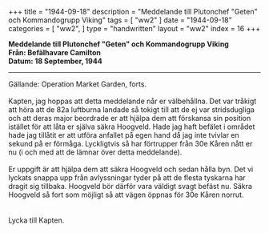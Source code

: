 +++
title = "1944-09-18"
description = "Meddelande till Plutonchef \"Geten\" och Kommandogrupp Viking"
tags = [
    "ww2"
]
date = "1944-09-18"
categories = [
    "ww2",
]
type = "handwritten"
layout = "ww2"
index = 16
+++

**Meddelande till Plutonchef "Geten" och Kommandogrupp Viking**
\
**Från: Befälhavare Camilton**
\
**Datum: 18 September, 1944**

---
Gällande: Operation Market Garden, forts.
\
\
Kapten, jag hoppas att detta meddelande når er välbehållna. Det var tråkigt att höra att de 82a luftburna landade så tokigt till att de ej var stridsdugliga och att deras major beordrade er att hjälpa dem att förskansa sin position istället för att låta er själva säkra Hoogveld.
Hade jag haft befälet i området hade jag tillåtit er att utföra anfallet på egen hand då jag inte tvivlar en sekund på er förmåga. Lyckligtvis så har förtrupper från 30e Kåren nått er nu (i och med att de lämnar över detta meddelande).
\
\
Er uppgift är att hjälpa dem att säkra Hoogveld och sedan hålla byn. Det vi lyckats snappa upp från avlyssningar tyder på att de flesta tyskarna har dragit sig tillbaka.
Hoogveld bör därför vara väldigt svagt befäst nu. Säkra Hoogveld så fort som möjligt så att vägen öppnas för 30e Kåren norrut.
\
\
\
Lycka till Kapten.
